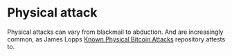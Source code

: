 # Physical attack

Physical attacks can vary from blackmail to abduction. And are increasingly common, as James Lopps [Known Physical Bitcoin Attacks](https://github.com/jlopp/physical-bitcoin-attacks) repository attests to.
